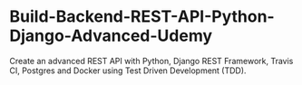 # Build-Backend-REST-API-Python-Django-Advanced-Udemy
Create an advanced REST API with Python, Django REST Framework, Travis CI, Postgres and Docker using Test Driven Development (TDD).
